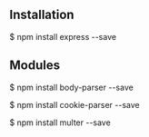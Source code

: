 ## Installation
$ npm install express --save

## Modules
$ npm install body-parser --save

$ npm install cookie-parser --save

$ npm install multer --save
